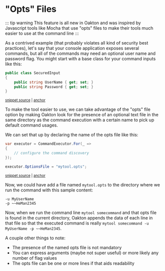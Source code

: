 # "Opts" Files

::: tip warning
This feature is all new in Oakton and was inspired by Javascript tools like Mocha that use "opts" files to make
their tools much easier to use at the command line
:::

As a contrived example (that probably violates all kind of security best practices), let's say that your console application exposes several commands, but all of the commands may need
an optional user name and password flag. You might start with a base class for your command inputs like this:

<!-- snippet: sample_SecuredInput -->
<a id='snippet-sample_securedinput'></a>
```cs
public class SecuredInput
{
    public string UserName { get; set; }
    public string Password { get; set; }
}
```
<sup><a href='https://github.com/JasperFx/alba/blob/master/src/Tests/OptionsSamples.cs#L20-L26' title='Snippet source file'>snippet source</a> | <a href='#snippet-sample_securedinput' title='Start of snippet'>anchor</a></sup>
<!-- endSnippet -->

To make the tool easier to use, we can take advantage of the "opts" file option by making Oakton look for the presence of an optional text file in the same directory as the command execution with a certain name to pick up default command usages.

We can set that up by declaring the name of the opts file like this:

<!-- snippet: sample_configuring_opts_file -->
<a id='snippet-sample_configuring_opts_file'></a>
```cs
var executor = CommandExecutor.For(_ =>
{
    // configure the command discovery
});

executor.OptionsFile = "mytool.opts";
```
<sup><a href='https://github.com/JasperFx/alba/blob/master/src/Tests/OptionsSamples.cs#L9-L16' title='Snippet source file'>snippet source</a> | <a href='#snippet-sample_configuring_opts_file' title='Start of snippet'>anchor</a></sup>
<!-- endSnippet -->

Now, we could have add a file named `mytool.opts` to the directory where we run the command with this sample content:

```
-u MyUserName
-p ~~HeMan2345
```

Now, when we run the command line `mytool somecommand` and that opts file is found in the current directory, Oakton appends the data of each line in that file so that the executed command is really `mytool somecommand -u MyUserName -p ~~HeMan2345`. 

A couple other things to note:

* The presence of the named opts file is not mandatory
* You can express arguments (maybe not super useful) or more likely any number of flag values
* The opts file can be one or more lines if that aids readability


